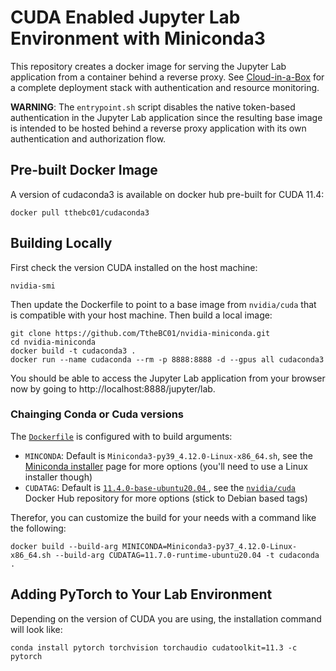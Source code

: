# CUDA Enabled Jupyter Lab Environment with Miniconda3

This repository creates a docker image for serving the Jupyter Lab application from a container behind a reverse proxy. See 
[Cloud-in-a-Box](https://github.com/TtheBC01/Cloud-in-a-Box) for a complete deployment stack with authentication and resource monitoring. 

**WARNING**: The `entrypoint.sh` script disables the native token-based authentication in the Jupyter Lab application since the resulting base image
is intended to be hosted behind a reverse proxy application with its own authentication and authorization flow. 

## Pre-built Docker Image

A version of cudaconda3 is available on docker hub pre-built for CUDA 11.4:

```shell
docker pull tthebc01/cudaconda3
```

## Building Locally

First check the version CUDA installed on the host machine:

```shell
nvidia-smi
```

Then update the Dockerfile to point to a base image from `nvidia/cuda` that is compatible with your host machine. Then 
build a local image:

```shell
git clone https://github.com/TtheBC01/nvidia-miniconda.git
cd nvidia-miniconda
docker build -t cudaconda3 .
docker run --name cudaconda --rm -p 8888:8888 -d --gpus all cudaconda3
```

You should be able to access the Jupyter Lab application from your browser now by going to http://localhost:8888/jupyter/lab.

### Chainging Conda or Cuda versions

The [`Dockerfile`](/Dockerfile) is configured with to build arguments:

- `MINCONDA`: Default is `Miniconda3-py39_4.12.0-Linux-x86_64.sh`, see the [Miniconda installer](https://docs.conda.io/en/latest/miniconda.html) page for more options (you'll need to use a Linux installer though)
- `CUDATAG`: Default is [`11.4.0-base-ubuntu20.04` ](https://hub.docker.com/layers/cuda/nvidia/cuda/11.4.0-runtime-ubuntu20.04/images/sha256-5411ed37888d37eb7567f218fd46495e6967f7a389109ba65a4db83e9e9fd8b1?context=explore), see the [`nvidia/cuda`](https://hub.docker.com/r/nvidia/cuda/tags) Docker Hub repository for more options (stick to Debian based tags)

Therefor, you can customize the build for your needs with a command like the following:

```shell
docker build --build-arg MINICONDA=Miniconda3-py37_4.12.0-Linux-x86_64.sh --build-arg CUDATAG=11.7.0-runtime-ubuntu20.04 -t cudaconda .
```

## Adding PyTorch to Your Lab Environment

Depending on the version of CUDA you are using, the installation command will look like:

```shell
conda install pytorch torchvision torchaudio cudatoolkit=11.3 -c pytorch
```